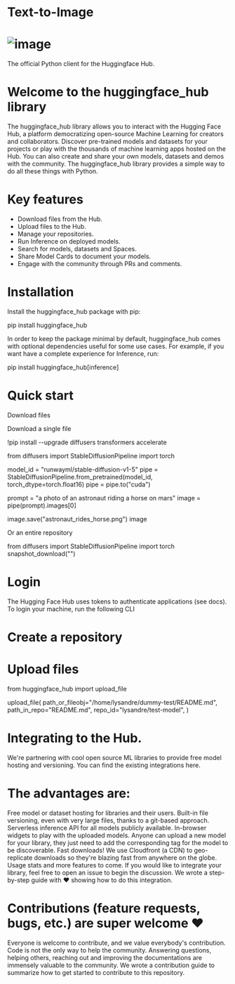 # Text-to-Image

# ![image](https://github.com/user-attachments/assets/3c8f36a5-3fb4-4db2-a61f-83942656c0c8)

The official Python client for the Huggingface Hub.

 # Welcome to the huggingface_hub library
The huggingface_hub library allows you to interact with the Hugging Face Hub, a platform democratizing open-source Machine Learning for creators and collaborators. Discover pre-trained models and datasets for your projects or play with the thousands of machine learning apps hosted on the Hub. You can also create and share your own models, datasets and demos with the community. The huggingface_hub library provides a simple way to do all these things with Python.

 # Key features
* Download files from the Hub.
* Upload files to the Hub.
* Manage your repositories.
* Run Inference on deployed models.
* Search for models, datasets and Spaces.
* Share Model Cards to document your models.
* Engage with the community through PRs and comments.


# Installation

Install the huggingface_hub package with pip:

pip install huggingface_hub

In order to keep the package minimal by default, huggingface_hub comes with optional dependencies useful for some use cases. For example, if you want have a complete experience for Inference, run:

pip install huggingface_hub[inference]

# Quick start

Download files

Download a single file

!pip install --upgrade diffusers transformers accelerate


from diffusers import StableDiffusionPipeline
import torch

model_id = "runwayml/stable-diffusion-v1-5"
pipe = StableDiffusionPipeline.from_pretrained(model_id, torch_dtype=torch.float16)
pipe = pipe.to("cuda")

prompt = "a photo of an astronaut riding a horse on mars"
image = pipe(prompt).images[0]  
    
image.save("astronaut_rides_horse.png")
image

Or an entire repository

from diffusers import StableDiffusionPipeline
import torch
snapshot_download("")

# Login

The Hugging Face Hub uses tokens to authenticate applications (see docs). To login your machine, run the following CLI

# Create a repository




# Upload files
from huggingface_hub import upload_file

upload_file(
    path_or_fileobj="/home/lysandre/dummy-test/README.md",
    path_in_repo="README.md",
    repo_id="lysandre/test-model",
)

# Integrating to the Hub.
We're partnering with cool open source ML libraries to provide free model hosting and versioning. You can find the existing integrations here.

 # The advantages are:

Free model or dataset hosting for libraries and their users.
Built-in file versioning, even with very large files, thanks to a git-based approach.
Serverless inference API for all models publicly available.
In-browser widgets to play with the uploaded models.
Anyone can upload a new model for your library, they just need to add the corresponding tag for the model to be discoverable.
Fast downloads! We use Cloudfront (a CDN) to geo-replicate downloads so they're blazing fast from anywhere on the globe.
Usage stats and more features to come.
If you would like to integrate your library, feel free to open an issue to begin the discussion. We wrote a step-by-step guide with ❤️ showing how to do this integration.


# Contributions (feature requests, bugs, etc.) are super welcome ❤️
Everyone is welcome to contribute, and we value everybody's contribution. Code is not the only way to help the community. Answering questions, helping others, reaching out and improving the documentations are immensely valuable to the community. We wrote a contribution guide to summarize how to get started to contribute to this repository.
